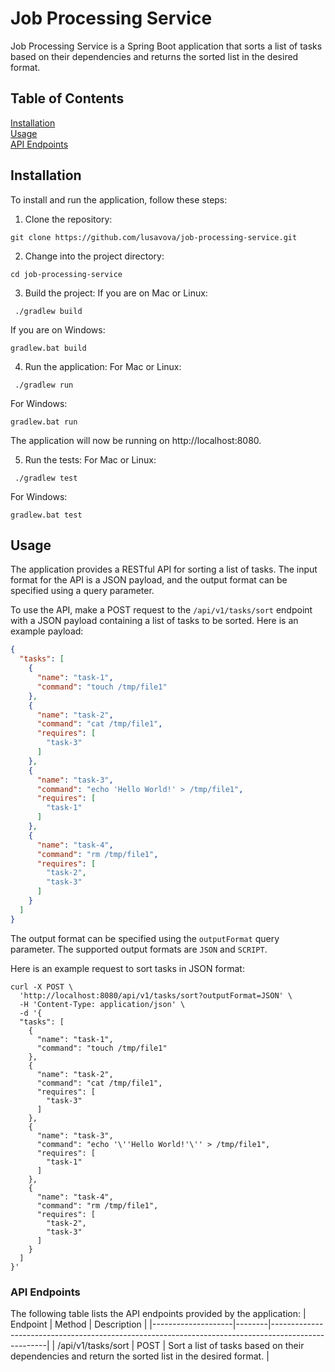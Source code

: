 # Job Processing Service

Job Processing Service is a Spring Boot application that sorts a list of tasks based on their dependencies and returns the sorted list in the desired format.

## Table of Contents

[Installation](https://github.com/lusavova/job-processing-service/blob/main/README.md#installation)</br>
[Usage](https://github.com/lusavova/job-processing-service/blob/main/README.md#usage)</br>
[API Endpoints](https://github.com/lusavova/job-processing-service/blob/main/README.md#api-endpoints)</br>

## Installation
To install and run the application, follow these steps:

1. Clone the repository:
```console
git clone https://github.com/lusavova/job-processing-service.git
```

2. Change into the project directory:
```console
cd job-processing-service
```
3. Build the project:
If you are on Mac or Linux:
```console
 ./gradlew build
```
If you are on Windows:
```console
gradlew.bat build 
```

4. Run the application:
For Mac or Linux:
```console
 ./gradlew run
```
For Windows:
```console
gradlew.bat run 
```

The application will now be running on http://localhost:8080.

5. Run the tests:
For Mac or Linux:
```console
 ./gradlew test
```
For Windows:
```console
gradlew.bat test 
```

## Usage

The application provides a RESTful API for sorting a list of tasks.
The input format for the API is a JSON payload, and the output format can be specified using a query parameter.

To use the API, make a POST request to the `/api/v1/tasks/sort` endpoint with a JSON payload containing a list of tasks to be sorted. Here is an example payload:

```json
{
  "tasks": [
    {
      "name": "task-1",
      "command": "touch /tmp/file1"
    },
    {
      "name": "task-2",
      "command": "cat /tmp/file1",
      "requires": [
        "task-3"
      ]
    },
    {
      "name": "task-3",
      "command": "echo 'Hello World!' > /tmp/file1",
      "requires": [
        "task-1"
      ]
    },
    {
      "name": "task-4",
      "command": "rm /tmp/file1",
      "requires": [
        "task-2",
        "task-3"
      ]
    }
  ]
}
```

The output format can be specified using the `outputFormat` query parameter.
The supported output formats are `JSON` and `SCRIPT`.

Here is an example request to sort tasks in JSON format:

```
curl -X POST \
  'http://localhost:8080/api/v1/tasks/sort?outputFormat=JSON' \
  -H 'Content-Type: application/json' \
  -d '{
  "tasks": [
    {
      "name": "task-1",
      "command": "touch /tmp/file1"
    },
    {
      "name": "task-2",
      "command": "cat /tmp/file1",
      "requires": [
        "task-3"
      ]
    },
    {
      "name": "task-3",
      "command": "echo '\''Hello World!'\'' > /tmp/file1",
      "requires": [
        "task-1"
      ]
    },
    {
      "name": "task-4",
      "command": "rm /tmp/file1",
      "requires": [
        "task-2",
        "task-3"
      ]
    }
  ]
}'
```

### API Endpoints

The following table lists the API endpoints provided by the application:
| Endpoint           | Method | Description                                                                                        |
|--------------------|--------|----------------------------------------------------------------------------------------------------|
| /api/v1/tasks/sort | POST   | Sort a list of tasks based on their dependencies and return the sorted list in the desired format. |
